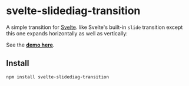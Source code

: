 # svelte-slidediag-transition

A simple transition for [Svelte](https://svelte.dev/). like Svelte's built-in `slide` transition except this one expands horizontally as well as vertically:

See the **[demo here](https://svelte.dev/repl/08b2fb75b92f405a80606374a4102f58?version=3.23.2)**.

## Install

`npm install svelte-slidediag-transition`

